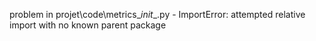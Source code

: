 problem in projet\code\metrics\__init__.py - ImportError: attempted relative import with no known parent package
